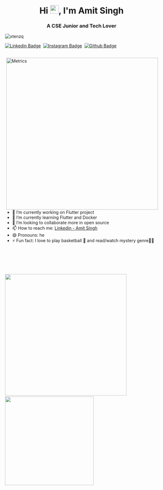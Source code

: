 <h1 align="center">Hi <img src="https://media.giphy.com/media/hvRJCLFzcasrR4ia7z/giphy.gif" width="28px">, I'm Amit Singh</h2>
<h3 align="center">A CSE Junior and Tech Lover</h3>

<p align="left"> <img src="https://komarev.com/ghpvc/?username=amitsgh&label=Profile%20views&color=0e75b6&style=flat" alt="xtenzq" /> </p>


[![Linkedin Badge](https://img.shields.io/badge/-LinkedIn-0e76a8?style=flat-square&logo=Linkedin&logoColor=white)](https://www.linkedin.com/in/amit-singh-a794131b5/)&nbsp;
[![Instagram Badge](https://img.shields.io/badge/-Instagram-e4405f?style=flat-square&logo=Instagram&logoColor=white)](https://www.instagram.com/amtsngh/)&nbsp;
[![Github Badge](https://img.shields.io/badge/-Github-333?style=flat-square&logo=Github&logoColor=white)](https://github.com/amitsgh)
<br/>
<br/>

<img align="right" alt="Metrics" src="https://github.com/amitsgh/amitsgh/blob/main/github-metrics.svg" width="500" height="auto"/>

- 🔭 I’m currently working on Flutter project
- 🌱 I’m currently learning Flutter and Docker
- 👯 I’m looking to collaborate more in open source
- 📫 How to reach me: [Linkedin - Amit Singh](https://www.linkedin.com/in/amit-singh-a794131b5/) 
- 😄 Pronouns: he
- ⚡ Fun fact: I love to play basketball 🏀 and read/watch mystery genre🕵️‍♂️
<!-- - 🤔 I’m looking for help with  --> <!-- - 💬 Ask me about ... -->
<br>
<br>
<br>
<br>


<p>
  <img src="https://github-readme-stats.vercel.app/api?username=amitsgh&&show_icons=true&title_color=000000&icon_color=bb2acf&text_color=#808080&bg_color=#ffffff" width="400" height="auto">&nbsp;&nbsp;&nbsp;
  <img src="https://github-readme-stats.vercel.app/api/top-langs/?username=amitsgh&show_icons=true&hide_border=true&layout=compact&langs_count=8"/  width="292" height="auto">
</p>

